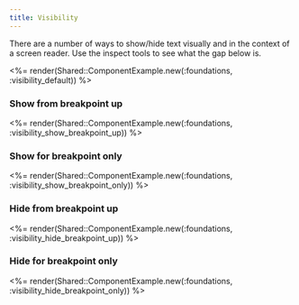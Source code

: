 ```yaml
---
title: Visibility
---
```


There are a number of ways to show/hide text visually and in the context of a screen reader. Use the inspect tools to see what the gap below is.

<%= render(Shared::ComponentExample.new(:foundations, :visibility_default)) %>

### Show from breakpoint up

<%= render(Shared::ComponentExample.new(:foundations, :visibility_show_breakpoint_up)) %>

### Show for breakpoint only

<%= render(Shared::ComponentExample.new(:foundations, :visibility_show_breakpoint_only)) %>

### Hide from breakpoint up

<%= render(Shared::ComponentExample.new(:foundations, :visibility_hide_breakpoint_up)) %>

### Hide for breakpoint only

<%= render(Shared::ComponentExample.new(:foundations, :visibility_hide_breakpoint_only)) %>
